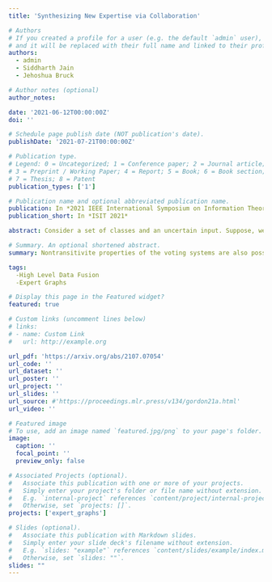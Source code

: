 ```yaml
---
title: 'Synthesizing New Expertise via Collaboration'

# Authors
# If you created a profile for a user (e.g. the default `admin` user), write the username (folder name) here
# and it will be replaced with their full name and linked to their profile.
authors:
  - admin
  - Siddharth Jain
  - Jehoshua Bruck

# Author notes (optional)
author_notes:

date: '2021-06-12T00:00:00Z'
doi: ''

# Schedule page publish date (NOT publication's date).
publishDate: '2021-07-21T00:00:00Z'

# Publication type.
# Legend: 0 = Uncategorized; 1 = Conference paper; 2 = Journal article;
# 3 = Preprint / Working Paper; 4 = Report; 5 = Book; 6 = Book section;
# 7 = Thesis; 8 = Patent
publication_types: ['1']

# Publication name and optional abbreviated publication name.
publication: In *2021 IEEE International Symposium on Information Theory*
publication_short: In *ISIT 2021*

abstract: Consider a set of classes and an uncertain input. Suppose, we do not have access to data and only have knowledge of perfect experts between a few classes in the set. What constitutes a consistent set of opinions? How can we use this to predict the opinions of experts on missing sub-domains? In this paper, we define a framework to analyze this problem. In particular, we define an expert graph where vertices represent classes and edges represent binary experts on the topics of their vertices. We derive necessary conditions for an expert graph to be valid. Further, we show that these conditions are also sufficient if the graph is a cycle, which can yield unintuitive results. Using these conditions, we provide an algorithm to obtain upper and lower bounds on the weights of unknown edges in an expert graph.

# Summary. An optional shortened abstract.
summary: Nontransitivite properties of the voting systems are also possible in networks of experts and machine learning models.

tags:
  -High Level Data Fusion
  -Expert Graphs

# Display this page in the Featured widget?
featured: true

# Custom links (uncomment lines below)
# links:
# - name: Custom Link
#   url: http://example.org

url_pdf: 'https://arxiv.org/abs/2107.07054'
url_code: ''
url_dataset: ''
url_poster: ''
url_project: ''
url_slides: ''
url_source: #'https://proceedings.mlr.press/v134/gordon21a.html'
url_video: ''

# Featured image
# To use, add an image named `featured.jpg/png` to your page's folder.
image:
  caption: ''
  focal_point: ''
  preview_only: false

# Associated Projects (optional).
#   Associate this publication with one or more of your projects.
#   Simply enter your project's folder or file name without extension.
#   E.g. `internal-project` references `content/project/internal-project/index.md`.
#   Otherwise, set `projects: []`.
projects: ['expert_graphs']

# Slides (optional).
#   Associate this publication with Markdown slides.
#   Simply enter your slide deck's filename without extension.
#   E.g. `slides: "example"` references `content/slides/example/index.md`.
#   Otherwise, set `slides: ""`.
slides: ""
---
```

